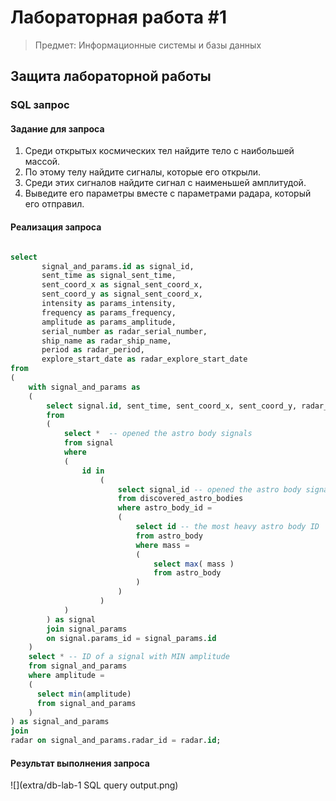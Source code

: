 # Лабораторная работа #1

> Предмет: Информационные системы и базы данных

## Защита лабораторной работы

### SQL запрос

#### Задание для запроса

1. Среди открытых космических тел найдите тело с наибольшей массой.
2. По этому телу найдите сигналы, которые его открыли.
3. Среди этих сигналов найдите сигнал с наименьшей амплитудой.
4. Выведите его параметры вместе с параметрами радара, который его отправил.

#### Реализация запроса
```sql

select
       signal_and_params.id as signal_id,
       sent_time as signal_sent_time,
       sent_coord_x as signal_sent_coord_x,
       sent_coord_y as signal_sent_coord_x,
       intensity as params_intensity,
       frequency as params_frequency,
       amplitude as params_amplitude,
       serial_number as radar_serial_number,
       ship_name as radar_ship_name,
       period as radar_period,
       explore_start_date as radar_explore_start_date
from
(
    with signal_and_params as
    (
        select signal.id, sent_time, sent_coord_x, sent_coord_y, radar_id, intensity, frequency, amplitude
        from
        (
            select *  -- opened the astro body signals
            from signal
            where
            (
                id in
                    (
                        select signal_id -- opened the astro body signals IDs
                        from discovered_astro_bodies
                        where astro_body_id =
                        (
                            select id -- the most heavy astro body ID
                            from astro_body
                            where mass =
                            (
                                select max( mass )
                                from astro_body
                            )
                        )
                    )
            )
        ) as signal
        join signal_params
        on signal.params_id = signal_params.id
    )
    select * -- ID of a signal with MIN amplitude
    from signal_and_params
    where amplitude =
    (
      select min(amplitude)
      from signal_and_params
    )
) as signal_and_params
join
radar on signal_and_params.radar_id = radar.id;

```

#### Результат выполнения запроса
![](extra/db-lab-1 SQL query output.png)
